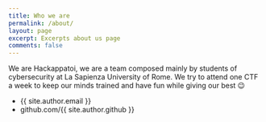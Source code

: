```yaml
---
title: Who we are
permalink: /about/
layout: page
excerpt: Excerpts about us page
comments: false
---
```


We are Hackappatoi, we are a team composed mainly by students of cybersecurity at La Sapienza University of Rome. We try to attend one CTF a week to keep our minds trained and have fun while giving our best 😉

- {{ site.author.email }}
- github.com/{{ site.author.github }}
